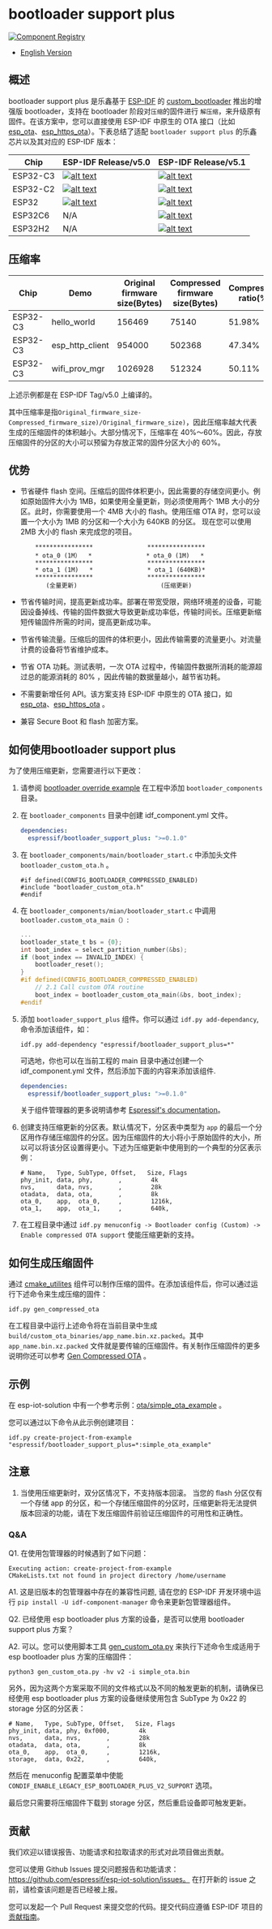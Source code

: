 # bootloader support plus

[![Component Registry](https://components.espressif.com/components/espressif/bootloader_support_plus/badge.svg)](https://components.espressif.com/components/espressif/bootloader_support_plus)

  * [English Version](https://github.com/espressif/esp-iot-solution/blob/master/components/bootloader_support_plus/README.md)

  ## 概述
bootloader support plus 是乐鑫基于 [ESP-IDF](https://github.com/espressif/esp-idf) 的 [custom_bootloader](https://github.com/espressif/esp-idf/tree/master/examples/custom_bootloader)  推出的增强版 bootloader，支持在 bootloader 阶段对`压缩`的固件进行 `解压缩`，来升级原有固件。在该方案中，您可以直接使用 ESP-IDF 中原生的 OTA 接口（比如 [esp_ota](https://docs.espressif.com/projects/esp-idf/en/latest/esp32/api-reference/system/ota.html#api-reference)、[esp_https_ota](https://docs.espressif.com/projects/esp-idf/en/latest/esp32/api-reference/system/esp_https_ota.html#api-reference)）。下表总结了适配 `bootloader support plus` 的乐鑫芯片以及其对应的 ESP-IDF 版本：

| Chip     | ESP-IDF Release/v5.0                                         | ESP-IDF Release/v5.1                                  |
| -------- | ------------------------------------------------------------ | ------------------------------------------------------------ |
| ESP32-C3 | [![alt text](https://camo.githubusercontent.com/bd5f5f82b920744ff961517942e99a46699fee58737cd9b31bf56e5ca41b781b/68747470733a2f2f696d672e736869656c64732e696f2f62616467652f2d737570706f727465642d677265656e)](https://camo.githubusercontent.com/bd5f5f82b920744ff961517942e99a46699fee58737cd9b31bf56e5ca41b781b/68747470733a2f2f696d672e736869656c64732e696f2f62616467652f2d737570706f727465642d677265656e) | [![alt text](https://camo.githubusercontent.com/bd5f5f82b920744ff961517942e99a46699fee58737cd9b31bf56e5ca41b781b/68747470733a2f2f696d672e736869656c64732e696f2f62616467652f2d737570706f727465642d677265656e)](https://camo.githubusercontent.com/bd5f5f82b920744ff961517942e99a46699fee58737cd9b31bf56e5ca41b781b/68747470733a2f2f696d672e736869656c64732e696f2f62616467652f2d737570706f727465642d677265656e) |
| ESP32-C2 | [![alt text](https://camo.githubusercontent.com/bd5f5f82b920744ff961517942e99a46699fee58737cd9b31bf56e5ca41b781b/68747470733a2f2f696d672e736869656c64732e696f2f62616467652f2d737570706f727465642d677265656e)](https://camo.githubusercontent.com/bd5f5f82b920744ff961517942e99a46699fee58737cd9b31bf56e5ca41b781b/68747470733a2f2f696d672e736869656c64732e696f2f62616467652f2d737570706f727465642d677265656e) | [![alt text](https://camo.githubusercontent.com/bd5f5f82b920744ff961517942e99a46699fee58737cd9b31bf56e5ca41b781b/68747470733a2f2f696d672e736869656c64732e696f2f62616467652f2d737570706f727465642d677265656e)](https://camo.githubusercontent.com/bd5f5f82b920744ff961517942e99a46699fee58737cd9b31bf56e5ca41b781b/68747470733a2f2f696d672e736869656c64732e696f2f62616467652f2d737570706f727465642d677265656e) |
| ESP32 | [![alt text](https://camo.githubusercontent.com/bd5f5f82b920744ff961517942e99a46699fee58737cd9b31bf56e5ca41b781b/68747470733a2f2f696d672e736869656c64732e696f2f62616467652f2d737570706f727465642d677265656e)](https://camo.githubusercontent.com/bd5f5f82b920744ff961517942e99a46699fee58737cd9b31bf56e5ca41b781b/68747470733a2f2f696d672e736869656c64732e696f2f62616467652f2d737570706f727465642d677265656e) |[![alt text](https://camo.githubusercontent.com/bd5f5f82b920744ff961517942e99a46699fee58737cd9b31bf56e5ca41b781b/68747470733a2f2f696d672e736869656c64732e696f2f62616467652f2d737570706f727465642d677265656e)](https://camo.githubusercontent.com/bd5f5f82b920744ff961517942e99a46699fee58737cd9b31bf56e5ca41b781b/68747470733a2f2f696d672e736869656c64732e696f2f62616467652f2d737570706f727465642d677265656e)|
| ESP32C6 | N/A |[![alt text](https://camo.githubusercontent.com/bd5f5f82b920744ff961517942e99a46699fee58737cd9b31bf56e5ca41b781b/68747470733a2f2f696d672e736869656c64732e696f2f62616467652f2d737570706f727465642d677265656e)](https://camo.githubusercontent.com/bd5f5f82b920744ff961517942e99a46699fee58737cd9b31bf56e5ca41b781b/68747470733a2f2f696d672e736869656c64732e696f2f62616467652f2d737570706f727465642d677265656e)|
| ESP32H2 | N/A |[![alt text](https://camo.githubusercontent.com/bd5f5f82b920744ff961517942e99a46699fee58737cd9b31bf56e5ca41b781b/68747470733a2f2f696d672e736869656c64732e696f2f62616467652f2d737570706f727465642d677265656e)](https://camo.githubusercontent.com/bd5f5f82b920744ff961517942e99a46699fee58737cd9b31bf56e5ca41b781b/68747470733a2f2f696d672e736869656c64732e696f2f62616467652f2d737570706f727465642d677265656e)|

## 压缩率

| Chip     | Demo            | Original firmware size(Bytes) | Compressed firmware size(Bytes) | Compression ratio(%) |
| -------- | --------------- | ----------------------------- | ------------------------------- | -------------------- |
| ESP32-C3 | hello_world     | 156469                        | 75140                           | 51.98%               |
| ESP32-C3 | esp_http_client | 954000                        | 502368                          | 47.34%               |
| ESP32-C3 | wifi_prov_mgr   | 1026928                       | 512324                          | 50.11%               |

上述示例都是在 ESP-IDF Tag/v5.0 上编译的。

其中压缩率是指`Original_firmware_size-Compressed_firmware_size)/Original_firmware_size)`，因此压缩率越大代表生成的压缩固件的体积越小。大部分情况下，压缩率在 40%～60%。因此，存放压缩固件的分区的大小可以预留为存放正常的固件分区大小的 60%。

## 优势

- 节省硬件 flash 空间。压缩后的固件体积更小，因此需要的存储空间更小。例如原始固件大小为 1MB，如果使用全量更新，则必须使用两个 1MB 大小的分区。此时，你需要使用一个 4MB 大小的 flash。使用压缩 OTA 时，您可以设置一个大小为 1MB 的分区和一个大小为 640KB 的分区。 现在您可以使用 2MB 大小的 flash 来完成您的项目。

    ```
        ****************               ****************
        * ota_0 (1M）  *               * ota_0 (1M)   *
        ****************               ****************
        * ota_1 (1M)   *               * ota_1 (640KB)*
        ****************               ****************
           (全量更新)                       (压缩更新)
    ```

- 节省传输时间，提高更新成功率。部署在带宽受限，网络环境差的设备，可能因设备掉线、传输的固件数据大导致更新成功率低，传输时间长。压缩更新缩短传输固件所需的时间，提高更新成功率。
- 节省传输流量。压缩后的固件的体积更小，因此传输需要的流量更小。对流量计费的设备将节省维护成本。  
- 节省 OTA 功耗。测试表明，一次 OTA 过程中，传输固件数据所消耗的能源超过总的能源消耗的 80% ，因此传输的数据量越小，越节省功耗。
- 不需要新增任何 API。该方案支持 ESP-IDF 中原生的 OTA 接口，如 [esp_ota](https://docs.espressif.com/projects/esp-idf/en/latest/esp32/api-reference/system/ota.html#api-reference)、[esp_https_ota](https://docs.espressif.com/projects/esp-idf/en/latest/esp32/api-reference/system/esp_https_ota.html#api-reference) 。
- 兼容 Secure Boot 和 flash 加密方案。

## 如何使用bootloader support plus

为了使用压缩更新，您需要进行以下更改：

1. 请参阅 [bootloader override example](https://github.com/espressif/esp-idf/tree/master/examples/custom_bootloader/bootloader_override) 在工程中添加 `bootloader_components` 目录。

2. 在 `bootloader_components` 目录中创建 idf_component.yml 文件。

      ```yaml
      dependencies:
        espressif/bootloader_support_plus: ">=0.1.0"
      ```

3. 在 `bootloader_components/main/bootloader_start.c` 中添加头文件 `bootloader_custom_ota.h` 。

   ```
   #if defined(CONFIG_BOOTLOADER_COMPRESSED_ENABLED)
   #include "bootloader_custom_ota.h"
   #endif
   ```

4. 在 `bootloader_components/mian/bootloader_start.c` 中调用 `bootloader.custom_ota_main（）`:

   ```c
   ...
   bootloader_state_t bs = {0};
   int boot_index = select_partition_number(&bs);
   if (boot_index == INVALID_INDEX) {
       bootloader_reset();
   }
   #if defined(CONFIG_BOOTLOADER_COMPRESSED_ENABLED)
       // 2.1 Call custom OTA routine
       boot_index = bootloader_custom_ota_main(&bs, boot_index);
   #endif
   ```

5. 添加 `bootloader_support_plus` 组件。你可以通过 `idf.py add-dependancy`, 命令添加该组件，如：

   ```shell
   idf.py add-dependency "espressif/bootloader_support_plus=*"
   ```

   可选地，你也可以在当前工程的 main 目录中通过创建一个 idf_component.yml 文件，然后添加下面的内容来添加该组件.

   ```yaml
   dependencies:
     espressif/bootloader_support_plus: ">=0.1.0"
   ```

   关于组件管理器的更多说明请参考 [Espressif's documentation](https://docs.espressif.com/projects/idf-component-manager/en/latest/index.html)。

6. 创建支持压缩更新的分区表。默认情况下，分区表中类型为 `app` 的最后一个分区用作存储压缩固件的分区。因为压缩固件的大小将小于原始固件的大小，所以可以将该分区设置得更小。下述为压缩更新中使用到的一个典型的分区表示例：

      ```
      # Name,   Type, SubType, Offset,   Size, Flags
      phy_init, data, phy,       ,        4k
      nvs,      data, nvs,       ,        28k
      otadata,  data, ota,       ,        8k
      ota_0,    app,  ota_0,     ,        1216k,
      ota_1,    app,  ota_1,     ,        640k,
      ```

7. 在工程目录中通过  `idf.py menuconfig -> Bootloader config (Custom) -> Enable compressed OTA support` 使能压缩更新的支持。

## 如何生成压缩固件

通过 [cmake_utilites](https://components.espressif.com/components/espressif/cmake_utilities) 组件可以制作压缩的固件。在添加该组件后，你可以通过运行下述命令来生成压缩的固件：

```
idf.py gen_compressed_ota
```

在工程目录中运行上述命令将在当前目录中生成 `build/custom_ota_binaries/app_name.bin.xz.packed`。其中 `app_name.bin.xz.packed` 文件就是要传输的压缩固件。有关制作压缩固件的更多说明你还可以参考 [Gen Compressed OTA](https://github.com/espressif/esp-iot-solution/blob/master/tools/cmake_utilities/docs/gen_compressed_ota.md) 。

## 示例

在 esp-iot-solution 中有一个参考示例：[ota/simple_ota_example](https://github.com/espressif/esp-iot-solution/tree/master/examples/ota/simple_ota_example) 。

您可以通过以下命令从此示例创建项目：

```
idf.py create-project-from-example "espressif/bootloader_support_plus=*:simple_ota_example"
```

## 注意

1. 当使用压缩更新时，双分区情况下，不支持版本回滚。
   当您的 flash 分区仅有一个存储 app 的分区，和一个存储压缩固件的分区时，压缩更新将无法提供版本回滚的功能，请在下发压缩固件前验证压缩固件的可用性和正确性。

### Q&A

Q1. 在使用包管理器的时候遇到了如下问题：

```
Executing action: create-project-from-example
CMakeLists.txt not found in project directory /home/username             
```

A1. 这是旧版本的包管理器中存在的兼容性问题, 请在您的 ESP-IDF 开发环境中运行 `pip install -U idf-component-manager` 命令来更新包管理器组件。

Q2. 已经使用 esp bootloader plus 方案的设备，是否可以使用 bootloader support plus 方案？

A2. 可以。您可以使用脚本工具 [gen_custom_ota.py](https://github.com/espressif/esp-iot-solution/blob/master/tools/cmake_utilities/scripts/gen_custom_ota.py) 来执行下述命令生成适用于esp bootloader plus 方案的压缩固件：

```
python3 gen_custom_ota.py -hv v2 -i simple_ota.bin
```

另外，因为这两个方案采取不同的文件格式以及不同的触发更新的机制，请确保已经使用 esp bootloader plus 方案的设备继续使用包含 SubType 为 0x22 的 storage 分区的分区表：

```
# Name,   Type, SubType, Offset,   Size, Flags
phy_init, data, phy, 0xf000,        4k
nvs,      data, nvs,       ,        28k
otadata,  data, ota,       ,        8k
ota_0,    app,  ota_0,     ,        1216k,
storage,  data, 0x22,      ,        640k,
```

然后在 menuconfig 配置菜单中使能 `CONDIF_ENABLE_LEGACY_ESP_BOOTLOADER_PLUS_V2_SUPPORT` 选项。

最后您只需要将压缩固件下载到 storage 分区，然后重启设备即可触发更新。

## 贡献
我们欢迎以错误报告、功能请求和拉取请求的形式对此项目做出贡献。

您可以使用 Github Issues 提交问题报告和功能请求：https://github.com/espressif/esp-iot-solution/issues。 在打开新的 issue 之前，请检查该问题是否已经被上报。

您可以发起一个 Pull Request 来提交您的代码。提交代码应遵循 ESP-IDF 项目的[贡献指南](https://docs.espressif.com/projects/esp-idf/en/latest/esp32/contribute/index.html)。 
